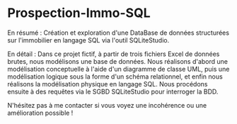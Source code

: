 # Prospection-Immo-SQL
En résumé : Création et exploration d'une DataBase de données structurées sur l'immobilier en langage SQL via l'outil SQLiteStudio.

En détail :
Dans ce projet fictif, à partir de trois fichiers Excel de données brutes, nous modélisons une base de données.
Nous réalisons d'abord une modélisation conceptuelle à l'aide d'un diagramme de classe UML, puis une modélisation logique sous la forme d'un schéma relationnel, et enfin nous réalisons la modélisation physique en langage SQL.
Nous procédons ensuite à des requêtes via le SGBD SQLiteStudio pour interroger la BDD.

N'hésitez pas à me contacter si vous voyez une incohérence ou une amélioration possible !

